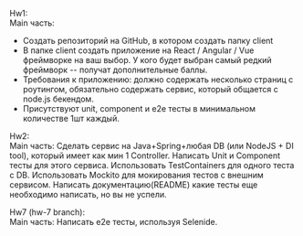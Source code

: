 Hw1:</br> 
Main часть:
<ul>
<li>Создать репозиторий на GitHub, в котором создать папку client</li>
<li>В папке client создать приложение на React / Angular / Vue фреймворке на ваш выбор. У кого будет выбран самый редкий фреймворк -- получат дополнительные баллы.</li>
<li>Требования к приложению: должно содержать несколько страниц с роутингом, обязательно содержать сервис, который общается с node.js бекендом.</li>
<li>Присутствуют unit, component и e2e тесты в минимальном количестве 1шт каждый.</li>
</ul>

Hw2:</br>
Main часть: 
Сделать сервис на Java+Spring+любая DB (или NodeJS + DI tool), который имеет как мин 1 Controller. Написать Unit и Component тесты для этого сервиса. Использовать TestContainers для одного теста с DB. Использовать Mockito для мокирования тестов с внешним сервисом. Написать документацию(README) какие тесты еще необходимо написать, но вы не успели.<br>

Hw7 (hw-7 branch):<br>
Main часть:
Написать e2e тесты, используя Selenide.
